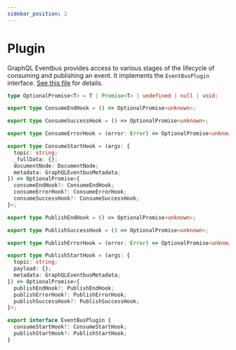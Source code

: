 ```yaml
---
sidebar_position: 2
---
```


# Plugin

GraphQL Eventbus provides access to various stages of the lifecycle of consuming and publishing an event. It implements the `EventBusPlugin` interface. [See this file](https://github.com/skk2142/graphql-eventbus/blob/master/packages/core/src/GraphQLEventbus.ts#L71) for details.

```typescript
type OptionalPromise<T> = T | Promise<T> | undefined | null | void;

export type ConsumeEndHook = () => OptionalPromise<unknown>;

export type ConsumeSuccessHook = () => OptionalPromise<unknown>;

export type ConsumeErrorHook = (error: Error) => OptionalPromise<unknown>;

export type ConsumeStartHook = (args: {
  topic: string;
  _fullData: {};
  documentNode: DocumentNode;
  metadata: GraphQLEventbusMetadata;
}) => OptionalPromise<{
  consumeEndHook?: ConsumeEndHook;
  consumeErrorHook?: ConsumeErrorHook;
  consumeSuccessHook?: ConsumeSuccessHook;
}>;

export type PublishEndHook = () => OptionalPromise<unknown>;

export type PublishSuccessHook = () => OptionalPromise<unknown>;

export type PublishErrorHook = (error: Error) => OptionalPromise<unknown>;

export type PublishStartHook = (args: {
  topic: string;
  payload: {};
  metadata: GraphQLEventbusMetadata;
}) => OptionalPromise<{
  publishEndHook?: PublishEndHook;
  publishErrorHook?: PublishErrorHook;
  publishSuccessHook?: PublishSuccessHook;
}>;

export interface EventBusPlugin {
  consumeStartHook?: ConsumeStartHook;
  publishStartHook?: PublishStartHook;
}
```
